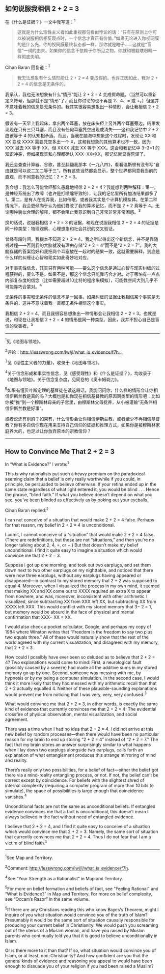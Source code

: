 ## 如何说服我相信 2 + 2 = 3

在《什么是证据？》一文中我写道：<sup>1</sup>

> 这就是为什么理性主义者如此重视那句看似悖论的话：“只有在原则上你可以被说服相信相反观点时，一个信念才真正有价值。”如果无论进入你视网膜的是什么光，你的视网膜最终状态都一样，那你就是瞎子……这就是“盲信”一词的由来。如果你的信念不依赖于你所见之物，你就和被戳瞎眼睛一样彻底失明。

Cihan Baran 回复道：<sup>2</sup>

> 我无法想象有什么情形能让 2 + 2 = 4 变成假的。也许正因如此，我对 2 + 2 = 4 的信念是无条件的。

我承认，我也无法想象有什么“情形”能让 2 + 2 = 4 变成假命题。（当然可以重新定义符号，但那就不是“情形”了，而且你讨论的也不再是 2、4、= 或 +。）但这并不意味着我的信念是无条件的。我其实很容易想象出一种情形，会让我相信 2 + 2 = 3。

假设有一天早上我起床，拿出两个耳塞，放在床头柜上另外两个耳塞旁边，结果发现现在只有三只耳塞，而且没有任何耳塞凭空出现或消失——这和我记忆中 2 + 2 应该等于 4 的认知相矛盾。而且，当我在脑海中想象这个过程时，发现让 XX 和 XX 变成 XXXX 需要凭空多出一个 X，这和我想象的其他算术也不一致，因为 XXX 减去 XX 等于 XX，但 XXXX 减去 XX 等于 XXX。这会和我记忆中 3−2=1 的知识冲突，但如果现实和心理都确认 XXX−XX=XX，那记忆就显得荒谬了。

我还会查查计算器、谷歌，甚至翻翻我那本《一九八四》，看看温斯顿有没有写“自由就是可以说二加二等于三”。所有这些当然都会显示，整个世界都同意我当前的直观，而不同意我的记忆：2 + 2 = 3。

我会想：我怎么可能曾经那么愚蠢地相信 2 + 2 = 4？我能想到两种解释：第一，是神经系统出了故障（也许是打喷嚏导致的），让我的记忆里所有加法结果都多了 1。第二，是有人在捉弄我，比如催眠，或者我其实是个计算机模拟体。在第二种情况下，我会更倾向于认为他们篡改了我的算术记忆，而不是 2 + 2 真等于 4。无论哪种貌似合理的解释，都不会阻止我意识到自己非常非常非常困惑。<sup>3</sup>

换句话说，说服我相信 2 + 2 = 3 的证据，和现在说服我相信 2 + 2 = 4 的证据是同一种类型：物理观察、心理想象和社会共识的交叉验证。

曾经有段时间，我根本不知道 2 + 2 = 4。我之所以得出这个新信念，并不是靠随机过程——否则我的大脑就没有理由存储“2 + 2 = 4”而不是“2 + 2 = 7”。我的大脑存储的答案恰好和我把两个耳塞放在一起时的结果一致，这就需要解释，到底是什么样的纠缠让心智和现实如此奇妙地对应。

对于事实性信念，其实只有两种可能——要么这个信念是通过心智与现实纠缠的过程获得的，要么不是。如果不是，那这个信念只能靠巧合才对。对于哪怕有一点点内部复杂度的信念（比如需要超过10比特的程序来模拟），可能性空间大到几乎不可能靠巧合蒙对。<sup>4</sup>

无条件的事实和无条件的信念不是一回事。如果纠缠的证据让我相信某个事实是无条件的，这并不意味着我一直都无条件相信这个事实。

我相信 2 + 2 = 4，而且我很容易想象出一种情形会让我相信 2 + 2 = 3。也就是说，和现在让我相信 2 + 2 = 4 的情形是同一种类型。因此，我并不担心自己是盲信的受害者。<sup>5</sup>

---

<sup>1</sup>见《地图与领地》。

<sup>2</sup>评论：http://lesswrong.com/lw/jl/what_is_evidence/f7h。

<sup>3</sup>见《理性主义者的力量》，收录于《地图与领地》。

<sup>4</sup>关于信念形成和事实性信念，见《感受理性》和《什么是证据？》，均收录于《地图与领地》。关于信念复杂度，见同卷的《奥卡姆剃刀》。

<sup>5</sup>如果有懂贝叶斯定理的基督徒在读这段话，我能问问你，什么样的情形会让你相信伊斯兰教是真的吗？大概也是和你现在相信基督教的原因同类型的情形吧：比如你被“推”到一个穆斯林母亲的子宫里，由穆斯林父母抚养，从小被灌输“无条件相信伊斯兰教是好事”。

或者说还有别的？如果有，什么情形会让你相信伊斯兰教，或者至少不再相信基督教？你有多自信你现在用来支持自己信仰的证据和推理方式，如果你是被穆斯林家庭养大的，也足以让你放弃原本的宗教信仰？

---

## How to Convince Me That 2 + 2 = 3

In “What is Evidence?” I wrote:<sup>1</sup>

This is why rationalists put such a heavy premium on the paradoxical-seeming claim that a belief is only really worthwhile if you could, in principle, be persuaded to believe otherwise. If your retina ended up in the same state regardless of what light entered it, you would be blind . . . Hence the phrase, “blind faith.” If what you believe doesn’t depend on what you see, you’ve been blinded as effectively as by poking out your eyeballs.

Cihan Baran replied:<sup>2</sup>

I can not conceive of a situation that would make 2 + 2 = 4 false. Perhaps for that reason, my belief in 2 + 2 = 4 is unconditional.

I admit, I cannot conceive of a “situation” that would make 2 + 2 = 4 false. (There are redefinitions, but those are not “situations,” and then you’re no longer talking about 2, 4, =, or +.) But that doesn’t make my belief unconditional. I find it quite easy to imagine a situation which would convince me that 2 + 2 = 3.

Suppose I got up one morning, and took out two earplugs, and set them down next to two other earplugs on my nighttable, and noticed that there were now three earplugs, without any earplugs having appeared or disappeared—in contrast to my stored memory that 2 + 2 was supposed to equal 4. Moreover, when I visualized the process in my own mind, it seemed that making XX and XX come out to XXXX required an extra X to appear from nowhere, and was, moreover, inconsistent with other arithmetic I visualized, since subtracting XX from XXX left XX, but subtracting XX from XXXX left XXX. This would conflict with my stored memory that 3− 2 = 1, but memory would be absurd in the face of physical and mental confirmation that XXX− XX = XX.

I would also check a pocket calculator, Google, and perhaps my copy of 1984 where Winston writes that “Freedom is the freedom to say two plus two equals three.” All of these would naturally show that the rest of the world agreed with my current visualization, and disagreed with my memory, that 2 + 2 = 3.

How could I possibly have ever been so deluded as to believe that 2 + 2 = 4? Two explanations would come to mind: First, a neurological fault (possibly caused by a sneeze) had made all the additive sums in my stored memory go up by one. Second, someone was messing with me, by hypnosis or by my being a computer simulation. In the second case, I would think it more likely that they had messed with my arithmetic recall than that 2 + 2 actually equalled 4. Neither of these plausible-sounding explanations would prevent me from noticing that I was very, very, very confused.<sup>3</sup>

What would convince me that 2 + 2 = 3, in other words, is exactly the same kind of evidence that currently convinces me that 2 + 2 = 4: The evidential crossfire of physical observation, mental visualization, and social agreement.

There was a time when I had no idea that 2 + 2 = 4. I did not arrive at this new belief by random processes—then there would have been no particular reason for my brain to end up storing “2 + 2 = 4” instead of “2 + 2 = 7.” The fact that my brain stores an answer surprisingly similar to what happens when I lay down two earplugs alongside two earplugs, calls forth an explanation of what entanglement produces this strange mirroring of mind and reality.

There’s really only two possibilities, for a belief of fact—either the belief got there via a mind-reality entangling process, or not. If not, the belief can’t be correct except by coincidence. For beliefs with the slightest shred of internal complexity (requiring a computer program of more than 10 bits to simulate), the space of possibilities is large enough that coincidence vanishes.<sup>4</sup>

Unconditional facts are not the same as unconditional beliefs. If entangled evidence convinces me that a fact is unconditional, this doesn’t mean I always believed in the fact without need of entangled evidence.

I believe that 2 + 2 = 4, and I find it quite easy to conceive of a situation which would convince me that 2 + 2 = 3. Namely, the same sort of situation that currently convinces me that 2 + 2 = 4. Thus I do not fear that I am a victim of blind faith.<sup>5</sup>

---

<sup>1</sup>See Map and Territory.

<sup>2</sup>Comment: http://lesswrong.com/lw/jl/what_is_evidence/f7h.

<sup>4</sup>See “Your Strength as a Rationalist” in Map and Territory.

<sup>5</sup>For more on belief formation and beliefs of fact, see “Feeling Rational” and “What Is Evidence?” in Map and Territory. For more on belief complexity, see “Occam’s Razor” in the same volume.

<sup>5</sup>If there are any Christians reading this who know Bayes’s Theorem, might I inquire of you what situation would convince you of the truth of Islam? Presumably it would be the same sort of situation causally responsible for producing your current belief in Christianity: We would push you screaming out of the uterus of a Muslim woman, and have you raised by Muslim parents who continually told you that it is good to believe unconditionally in Islam.

Or is there more to it than that? If so, what situation would convince you of Islam, or at least, non-Christianity? And how confident are you that the general kinds of evidence and reasoning you appeal to would have been enough to dissuade you of your religion if you had been raised a Muslim?